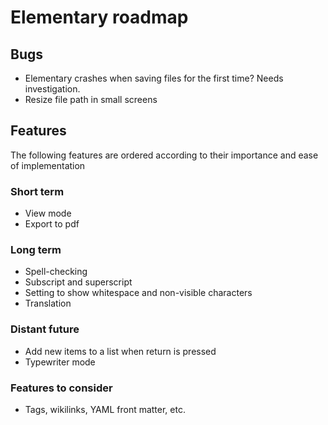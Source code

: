 # Elementary roadmap

## Bugs

- Elementary crashes when saving files for the first time? Needs investigation.
- Resize file path in small screens

## Features

The following features are ordered according to their importance and ease of implementation

### Short term

- View mode
- Export to pdf

### Long term

- Spell-checking
- Subscript and superscript
- Setting to show whitespace and non-visible characters
- Translation

### Distant future

- Add new items to a list when return is pressed
- Typewriter mode

### Features to consider

- Tags, wikilinks, YAML front matter, etc.
